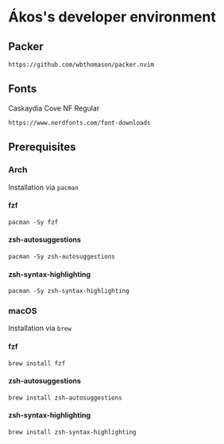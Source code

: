 # Ákos's developer environment

## Packer

```
https://github.com/wbthomason/packer.nvim
```

## Fonts

Caskaydia Cove NF Regular
```
https://www.nerdfonts.com/font-downloads
```

## Prerequisites

### Arch

Installation via `pacman`

#### fzf

```
pacman -Sy fzf
```

#### zsh-autosuggestions

```
pacman -Sy zsh-autosuggestions
```

#### zsh-syntax-highlighting

```
pacman -Sy zsh-syntax-highlighting
```

### macOS

Installation via `brew`

#### fzf

```
brew install fzf
```

#### zsh-autosuggestions

```
brew install zsh-autosuggestions
```

#### zsh-syntax-highlighting

```
brew install zsh-syntax-highlighting
```
